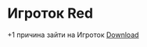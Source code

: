 
# Игроток Red
+1 причина зайти на Игроток
[Download](https://github.com/rizobyte/igrotok-red/releases/download/1.0/igrotok-red.zip)
